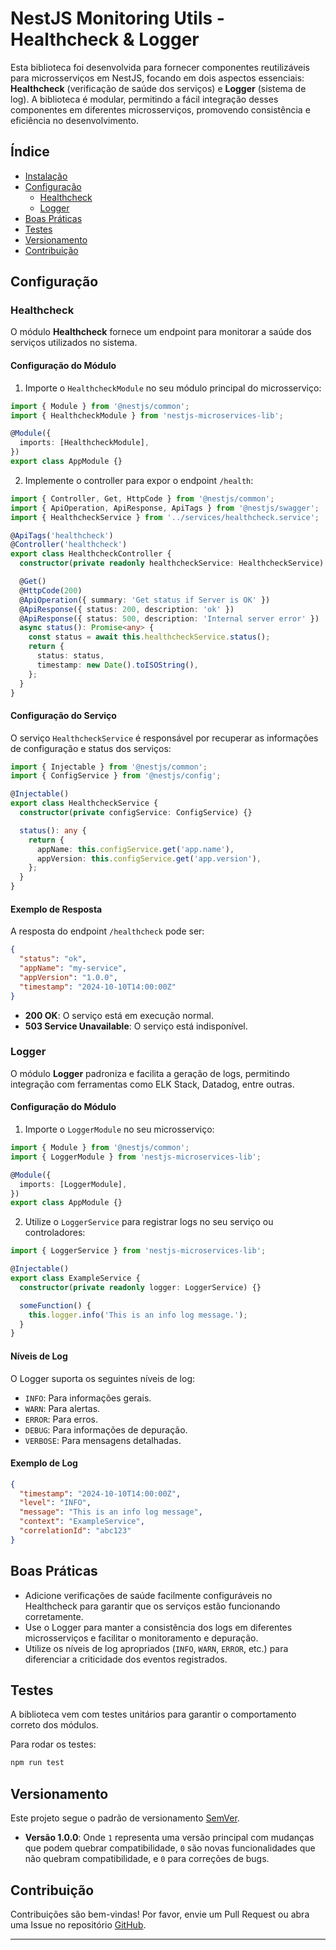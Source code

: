 # NestJS Monitoring Utils - Healthcheck & Logger

Esta biblioteca foi desenvolvida para fornecer componentes reutilizáveis para microsserviços em NestJS, focando em dois aspectos essenciais: **Healthcheck** (verificação de saúde dos serviços) e **Logger** (sistema de log). A biblioteca é modular, permitindo a fácil integração desses componentes em diferentes microsserviços, promovendo consistência e eficiência no desenvolvimento.

## Índice

- [Instalação](#instalação)
- [Configuração](#configuração)
  - [Healthcheck](#healthcheck)
  - [Logger](#logger)
- [Boas Práticas](#boas-práticas)
- [Testes](#testes)
- [Versionamento](#versionamento)
- [Contribuição](#contribuição)


## Configuração

### Healthcheck

O módulo **Healthcheck** fornece um endpoint para monitorar a saúde dos serviços utilizados no sistema.

#### Configuração do Módulo

1. Importe o `HealthcheckModule` no seu módulo principal do microsserviço:

```typescript
import { Module } from '@nestjs/common';
import { HealthcheckModule } from 'nestjs-microservices-lib';

@Module({
  imports: [HealthcheckModule],
})
export class AppModule {}
```

2. Implemente o controller para expor o endpoint `/health`:

```typescript
import { Controller, Get, HttpCode } from '@nestjs/common';
import { ApiOperation, ApiResponse, ApiTags } from '@nestjs/swagger';
import { HealthcheckService } from '../services/healthcheck.service';

@ApiTags('healthcheck')
@Controller('healthcheck')
export class HealthcheckController {
  constructor(private readonly healthcheckService: HealthcheckService) {}

  @Get()
  @HttpCode(200)
  @ApiOperation({ summary: 'Get status if Server is OK' })
  @ApiResponse({ status: 200, description: 'ok' })
  @ApiResponse({ status: 500, description: 'Internal server error' })
  async status(): Promise<any> {
    const status = await this.healthcheckService.status();
    return {
      status: status,
      timestamp: new Date().toISOString(),
    };
  }
}
```

#### Configuração do Serviço

O serviço `HealthcheckService` é responsável por recuperar as informações de configuração e status dos serviços:

```typescript
import { Injectable } from '@nestjs/common';
import { ConfigService } from '@nestjs/config';

@Injectable()
export class HealthcheckService {
  constructor(private configService: ConfigService) {}

  status(): any {
    return {
      appName: this.configService.get('app.name'),
      appVersion: this.configService.get('app.version'),
    };
  }
}
```

#### Exemplo de Resposta

A resposta do endpoint `/healthcheck` pode ser:

```json
{
  "status": "ok",
  "appName": "my-service",
  "appVersion": "1.0.0",
  "timestamp": "2024-10-10T14:00:00Z"
}
```

- **200 OK**: O serviço está em execução normal.
- **503 Service Unavailable**: O serviço está indisponível.

### Logger

O módulo **Logger** padroniza e facilita a geração de logs, permitindo integração com ferramentas como ELK Stack, Datadog, entre outras.

#### Configuração do Módulo

1. Importe o `LoggerModule` no seu microsserviço:

```typescript
import { Module } from '@nestjs/common';
import { LoggerModule } from 'nestjs-microservices-lib';

@Module({
  imports: [LoggerModule],
})
export class AppModule {}
```

2. Utilize o `LoggerService` para registrar logs no seu serviço ou controladores:

```typescript
import { LoggerService } from 'nestjs-microservices-lib';

@Injectable()
export class ExampleService {
  constructor(private readonly logger: LoggerService) {}

  someFunction() {
    this.logger.info('This is an info log message.');
  }
}
```

#### Níveis de Log

O Logger suporta os seguintes níveis de log:

- `INFO`: Para informações gerais.
- `WARN`: Para alertas.
- `ERROR`: Para erros.
- `DEBUG`: Para informações de depuração.
- `VERBOSE`: Para mensagens detalhadas.

#### Exemplo de Log

```json
{
  "timestamp": "2024-10-10T14:00:00Z",
  "level": "INFO",
  "message": "This is an info log message",
  "context": "ExampleService",
  "correlationId": "abc123"
}
```

## Boas Práticas

- Adicione verificações de saúde facilmente configuráveis no Healthcheck para garantir que os serviços estão funcionando corretamente.
- Use o Logger para manter a consistência dos logs em diferentes microsserviços e facilitar o monitoramento e depuração.
- Utilize os níveis de log apropriados (`INFO`, `WARN`, `ERROR`, etc.) para diferenciar a criticidade dos eventos registrados.

## Testes

A biblioteca vem com testes unitários para garantir o comportamento correto dos módulos.

Para rodar os testes:

```bash
npm run test
```

## Versionamento

Este projeto segue o padrão de versionamento [SemVer](https://semver.org/).

- **Versão 1.0.0**: Onde `1` representa uma versão principal com mudanças que podem quebrar compatibilidade, `0` são novas funcionalidades que não quebram compatibilidade, e `0` para correções de bugs.

## Contribuição

Contribuições são bem-vindas! Por favor, envie um Pull Request ou abra uma Issue no repositório [GitHub](https://git.telefonicabigdata.com/vivo/desenvolvimento/amazonia/valesaudesempre/nestjs-monitoring-utils).

---


